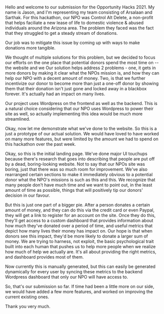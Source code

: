 Hello and welcome to our submission for the Opportunity Hacks 2021. My name is Jason, and I'm representing my team consisting of Arsalaan and Sarthak. For this hackathon, our NPO was Control Alt Delete, a non-profit that helps faciliate a new lease of life to domestic violence & abused individuals around the Arizona area. The problem they faced was the fact that they struggled to get a steady stream of donations.

Our job was to mitigate this issue by coming up with ways to make donations more tangible.

We thought of multiple solutions for this problem, but we decided to focus our efforts on the one place that potential donors spend the most time on -- the website and we Our solution helps address 2 problems - one, it gets in more donors by making it clear what the NPOs mission is, and how they can help our NPO with a decent amount of money. Two, is that we further incentivize our donor to become more than just a one-off donor by showing them that their donation isn't just gone and locked away in a blackbox forever. It's actually had an impact on many lives.

Our project uses Wordpress on the frontend as well as the backend. This is a natural choice considering that our NPO uses Wordpress to power their site as well, so actually implementing this idea would be much more streamlined.

Okay, now let me demonstrate what we've done to the website. So this is a just a prototype of our actual solution. We would have loved to have worked on many more features, but were limited by the amount we had to spend on this hackathon over the past week. 

Okay, so this is the initial landing page. We've done major UI touchups because there's research that goes into describing that people are put off by a dead, boring-looking website. Not to say that our NPOs site was boring, just that there was so much room for improvement. We've also rearranged certain sections to make it immediately obvious to a potential donor what the NPO's missions is such as this and this. We recognize that many people don't have much time and we want to point out, in the least amount of time as possible, things that will positively tip our donors' decision in our favour.

But this is just one part of a bigger pie. After a person donates a certain amount of money, and they can do this via the credit card or even Paypal, they will get a link to register for an account on the site. Once they do this, they'll get access to a custom dashboard that provides information about how much they've donated over a period of time, and useful metrics that depict how many lives their money has impact on. Our hope is that when donors see this impact, they'd be more likely to donate a larger sum of money. We are trying to harness, not exploit, the basic psychological trait built into each human that pushes us to help more people when we realize how much of help we actually are. It's all about providing the right metrics, and dashboard provides most of them. 

Now currently this is manually generated, but this can easily be generated dynamically for every user by syncing these metrics to the backend Wordpress dashboard that only our NPO will have access to.

So, that's our submission so far. If time had been a little more on our side, we would have added a few more features, and worked on improving the current existing ones. 

Thank you very much.

